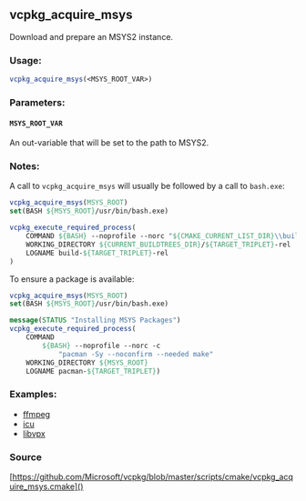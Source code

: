 ## vcpkg_acquire_msys

Download and prepare an MSYS2 instance.

### Usage:
```cmake
vcpkg_acquire_msys(<MSYS_ROOT_VAR>)
```

### Parameters:
#### `MSYS_ROOT_VAR`
An out-variable that will be set to the path to MSYS2.

### Notes:
A call to `vcpkg_acquire_msys` will usually be followed by a call to `bash.exe`:
```cmake
vcpkg_acquire_msys(MSYS_ROOT)
set(BASH ${MSYS_ROOT}/usr/bin/bash.exe)

vcpkg_execute_required_process(
    COMMAND ${BASH} --noprofile --norc "${CMAKE_CURRENT_LIST_DIR}\\build.sh"
    WORKING_DIRECTORY ${CURRENT_BUILDTREES_DIR}/${TARGET_TRIPLET}-rel
    LOGNAME build-${TARGET_TRIPLET}-rel
)
```
To ensure a package is available:
```cmake
vcpkg_acquire_msys(MSYS_ROOT)
set(BASH ${MSYS_ROOT}/usr/bin/bash.exe)

message(STATUS "Installing MSYS Packages")
vcpkg_execute_required_process(
    COMMAND
        ${BASH} --noprofile --norc -c
            "pacman -Sy --noconfirm --needed make"
    WORKING_DIRECTORY ${MSYS_ROOT}
    LOGNAME pacman-${TARGET_TRIPLET})
```

### Examples:

* [ffmpeg](https://github.com/Microsoft/vcpkg/blob/master/ports/ffmpeg/portfile.cmake)
* [icu](https://github.com/Microsoft/vcpkg/blob/master/ports/icu/portfile.cmake)
* [libvpx](https://github.com/Microsoft/vcpkg/blob/master/ports/libvpx/portfile.cmake)

### Source
[https://github.com/Microsoft/vcpkg/blob/master/scripts/cmake/vcpkg_acquire_msys.cmake]()
